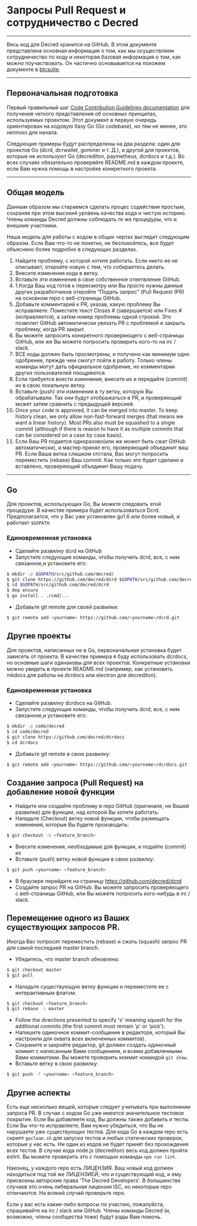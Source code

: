 # Запросы Pull Request и сотрудничество с Decred 

---

Весь код для Decred хранится на GitHub. В этом документе представлена основная информация о том, как мы осуществляем сотрудничество по коду и некоторая базовая информация о том, как можно поучаствовать. Он частично основывается на похожем документе в [btcsuite](https://github.com/btcsuite).

---

## Первоначальная подготовка 

Первый правильный шаг [Code Contribution Guidelines documentation](https://github.com/decred/dcrd/blob/master/docs/code_contribution_guidelines.md) для получения четкого представления об основных принципах, используемых
проектом.  Этот документ в первую очередь ориентирован на кодовую базу Go (Go codebase), но тем не менее, это неплохо для начала.

Следующие примеры будут распределены на два раздела: один для проектов Go (dcrd, dcrwallet, gominer и т. Д.), и другой для проектов, которые не используют Go (decrediton, paymetheus, dcrdocs и т.д.). Во всех случаях обязательно проверяйте README.md в каждом проекте, если Вам нужна помощь в настройке конкретного проекта.

---

## Общая модель 

Данным образом мы стараемся сделать процес содействия простым, сохраняя при этом высокий уровень качества кода и чистую историю. Члены команды Decred должны соблюдать те же процедуры, что и внешние участники.

Наша модель для работы с кодом в общих чертах выглядит следующим образом. Если Вам что-то не понятно, не беспокойтесь, все будет объяснено более подробно в следующих разделах.

1. Найдите проблему, с которой хотите работать. Если никто ее не описывает, откройте новую с тем, что собираетесь делать.
1. Внесите изменения кода в ветку.
1. Вставьте эти изменения в свое собственное ответвление GitHub.
1. 1.Когда Ваш код готов к пересмотру или Вы просто нужны данные других разработчиков откройте "Подать запрос" (Pull Request (PR) на основном repo с веб-страницы GitHub.
1. Добавьте комментарий к PR, указав, какую проблему Вы исправляете. Поместите текст Closes # (завершается) или Fixes # (исправляется), а затем номер проблемы одной строкой. Это позволит GitHub автоматически увязать PR с проблемой и закрыть проблему, когда PR закрыт.
1. Вы можете запросить конкретного проверяющего с веб-страницы GitHub, или же Вы можете попросить проверить кого-то на irc / slack.
1. ВСЕ коды должен быть просмотрены, и получено как минимум одно одобрение, прежде чем смогут пойти в работу. Только члены команды могут дать официальное одобрение, но комментарии других пользователей поощряются.
1. Если требуется внести изменения, внесите их и передайте (commit) их в свою локальную ветку.
1. Вставьте (push) эти изменения в ту ветку, которую Вы обрабатывали. Так они будут отображаться в PR, и проверяющий может затем сравнить с предыдущей версией.
1. Once your code is approved, it can be merged into master.  To keep history clean, we only allow non-fast-forward merges (that means we want a linear history).  Most PRs also must be squashed to a single commit (although if there is reason to have it as multiple commits that can be considered on a case by case basis).
1. Если Ваш PR подается одноразово(или же может быть сжат GitHub автоматически), и мастер принял его, проверяющий объединит ваш PR. Если Ваша ветка слишком отстала, Вас могут попросить переместить (rebase) Ваш commit. Как только это будет сделано и вставлено, проверяющий объединит Вашу подачу.

---

## Go 

Для проектов, использующих Go, Вы можете следовать этой процедуре. В качестве примера будет использоваться Dcrd. Предполагается, что у Вас уже установлен go1.6 или более новый, и работает `$GOPATH`.

### Единовременная установка
- Сделайте развилку dcrd на GitHub
- Запустите следующие команды, чтобы получить dcrd, все, с ним связанное,и установите его:

```bash
$ mkdir -p $GOPATH/src/github.com/decred/
$ git clone https://github.com/decred/dcrd $GOPATH/src/github.com/decred/dcrd
$ cd $GOPATH/src/github.com/decred/dcrd
$ dep ensure
$ go install . ./cmd/...
```

- Добавьте git remote для своей развилки:

```bash
$ git remote add <yourname> https://github.com/<yourname>/dcrd.git
```

## Другие проекты 

Для проектов, написанных не в Go, первоначальная установка будет зависеть от проекта. В качестве примера я буду использовать dcrdocs, но основные шаги одинаковы для всех проектов. Конкретные установки можно увидеть в проекте README.md (например, как установить mkdocs для работы на dcrdocs или electron для decrediton).

### Единовременная установка 
- Сделайте развилку dcrdocs на GitHub.
- Запустите следующие команды, чтобы получить dcrd, все, с ним связанное,и установите его:

```bash
$ mkdir -p code/decred
$ cd code/decred
$ git clone https://github.com/decred/dcrdocs
$ cd dcrdocs
```

- Добавьте git remote в свою развилку:

```bash
$ git remote add <yourname> https://github.com/<yourname>/dcrdocs.git
```

## Создание запроса (Pull Request) на добавление новой функции 
- Найдите или создайте проблему в repo GitHub (оригинале, не Вашей развилке) для функции, над которой Вы хотите работать.
- Наладьте (Checkout) ветку новой функции, чтобы размещать изменения, которые Вы будете производить:

```bash
$ git checkout -b <feature_branch>
```
- Внесите изменения, необходимые для функции, и подайте (commit) их
- Вставьте (push) ветку новой функции в свою развилку:

```bash
$ git push <yourname> <feature_branch>
```
- В браузере перейдите на страницу https://github.com/decred/dcrd
- Создайте запрос PR на GitHub. Вы можете запросить проверяющего с веб-страницы GitHub, или Вы можете попросить кого-нибудь в irc / slack.

## Перемещение одного из Ваших существующих запросов PR. 

Иногда Вас попросят переместить (rebase) и сжать (squash) запрос PR для самой последней master branch.

- Убедитесь, что master branch обновлена:

```bash
$ git checkout master
$ git pull
```
- Наладьте существующую ветку функции и переместите ее с интерактивным флагом:

```bash
$ git checkout <feature_branch>
$ git rebase -i master
```
- Follow the directions presented to specify 's' meaning squash for the additional commits (the first commit must remain 'p' or 'pick').
- Напишите одиночное коммит-сообщение в редакторе, который Вы настроили для охвата всех включенных коммитов).
- Сохраните и закройте редактор, git должен создать одиночный коммит с написанным Вами сообщением, и всеми добавленными Вами коммитами. Вы можете проверить коммит командой ```git show```.
- Вставьте ветку в свою развилку:

```bash
$ git push -f <yourname> <feature_branch>
```

## Другие аспекты 

Есть еще несколько вещей, которые следует учитывать при выполнении запроса PR. В случае с кодом Go уже имеется значительное тестовое покрытие. Если Вы добавляете код, Вы должны также добавить и тесты. Если Вы что-то исправляете, Вам нужно убедиться, что Вы не нарушаете уже существующих тестов. Для кода Go в каждом repo есть скрипт ```goclean.sh``` для запуска тестов и любых статических проверок, которые у нас есть. Ни один из кодов не будет принят без прохождения всех тестов. В случае кода node.js (decrediton) весь код должен пройти eslint. Вы можете проверить это с помощью команды ```npm run lint```.

Наконец, у каждого repo есть ЛИЦЕНЗИЯ. Ваш новый код должен находиться под той же ЛИЦЕНЗИЕЙ, что и существующий код, и ему присвоены авторские права 'The Decred Developers'. В большинстве случаев это очень либеральная лицензия ISC, но некоторые repo отличаются. На всякий случай проверьте repo.

Если у вас есть какие-либо вопросы по участию, пожалуйста, спрашивайте на irc / slack или GitHub. Члены команды Decred (и, возможно, члены сообщества тоже) будут рады Вам помочь.

